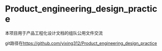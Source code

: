 # Product_engineering_design_practice

本项目用于产品工程化设计文档的组队公用文件交流

git路径在<https://github.com/yixing312/Product_engineering_design_practice>
